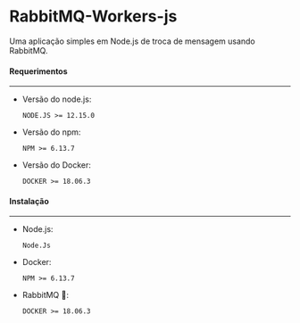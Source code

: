 # RabbitMQ-Workers-js

Uma aplicação simples em Node.js de troca de mensagem usando RabbitMQ.


#### Requerimentos
-----------------
* Versão do node.js:

      NODE.JS >= 12.15.0

* Versão do npm:

      NPM >= 6.13.7

* Versão do Docker:

      DOCKER >= 18.06.3
      
      
 #### Instalação 
-----------------
* Node.js:

      Node.Js

* Docker:

      NPM >= 6.13.7

* RabbitMQ :rabbit::

      DOCKER >= 18.06.3
      
